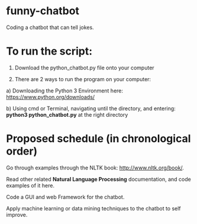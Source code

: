 # funny-chatbot
Coding a chatbot that can tell jokes.

# To run the script:
1. Download the python_chatbot.py file onto your computer

2. There are 2 ways to run the program on your computer:

a) Downloading the Python 3 Environment here: https://www.python.org/downloads/

b) Using cmd or Terminal, navigating until the directory, and entering: **python3 python_chatbot.py** at the right directory

# Proposed schedule (in chronological order)

Go through examples through the NLTK book: http://www.nltk.org/book/.

Read other related **Natural Language Processing** documentation, and code examples of it here.

Code a GUI and web Framework for the chatbot.

Apply machine learning or data mining techniques to the chatbot to self improve.
